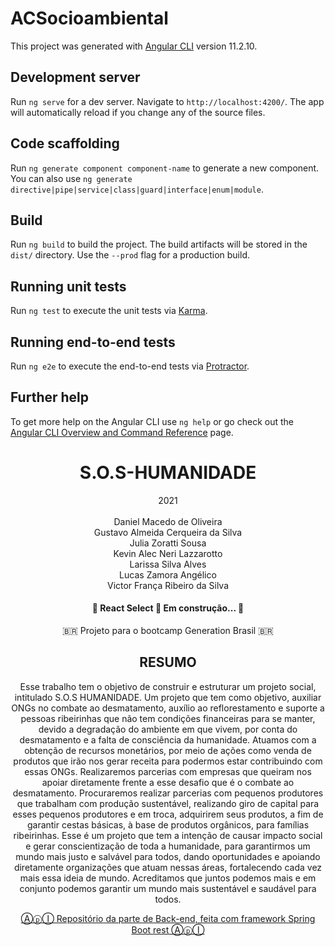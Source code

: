 # ACSocioambiental

This project was generated with [Angular CLI](https://github.com/angular/angular-cli) version 11.2.10.

## Development server

Run `ng serve` for a dev server. Navigate to `http://localhost:4200/`. The app will automatically reload if you change any of the source files.

## Code scaffolding

Run `ng generate component component-name` to generate a new component. You can also use `ng generate directive|pipe|service|class|guard|interface|enum|module`.

## Build

Run `ng build` to build the project. The build artifacts will be stored in the `dist/` directory. Use the `--prod` flag for a production build.

## Running unit tests

Run `ng test` to execute the unit tests via [Karma](https://karma-runner.github.io).

## Running end-to-end tests

Run `ng e2e` to execute the end-to-end tests via [Protractor](http://www.protractortest.org/).

## Further help

To get more help on the Angular CLI use `ng help` or go check out the [Angular CLI Overview and Command Reference](https://angular.io/cli) page.


#  <h1 align="center">S.O.S-HUMANIDADE</h1>
<p align="center">2021 <br>
<br> Daniel Macedo de Oliveira
 <br>Gustavo Almeida Cerqueira da Silva
<br> Julia Zoratti Sousa
<br> Kevin Alec Neri Lazzarotto
<br> Larissa Silva Alves
<br> Lucas Zamora Angélico
<br> Victor França Ribeiro da Silva
</p>

<h4 align="center"> 
	🚧  React Select 🚀 Em construção...  🚧
	
</h4>
<p align="center">🇧🇷 Projeto para o bootcamp Generation Brasil 🇧🇷<br>

<h2 align="center"> <strong>RESUMO</strong> </h2>
<p align="center"> 
Esse trabalho tem o objetivo de construir e estruturar um projeto social, intitulado S.O.S HUMANIDADE. Um projeto que tem como objetivo, auxiliar ONGs no combate ao desmatamento, auxílio ao reflorestamento e suporte a pessoas ribeirinhas que não tem condições financeiras para se manter, devido a degradação do ambiente em que vivem, por conta do desmatamento e a falta de consciência da humanidade.
Atuamos com a obtenção de recursos monetários, por meio de ações como venda de produtos que irão nos gerar receita para podermos estar contribuindo com essas ONGs. Realizaremos parcerias com empresas que queiram nos apoiar diretamente frente a esse desafio que é o combate ao desmatamento. Procuraremos realizar parcerias com pequenos produtores que trabalham com produção sustentável, realizando giro de capital para esses pequenos produtores e em troca, adquirirem seus produtos, a fim de garantir cestas básicas, à base de produtos orgânicos, para famílias ribeirinhas.
Esse é um projeto que tem a intenção de causar impacto social e gerar conscientização de toda a humanidade, para garantirmos um mundo mais justo e salvável para todos, dando oportunidades e apoiando diretamente organizações que atuam nessas áreas, fortalecendo cada vez mais essa ideia de mundo.
Acreditamos que juntos podemos mais e em conjunto podemos garantir um mundo mais sustentável e saudável para todos.
</p>

<a href="https://github.com/Danieloliver11/S.O.S-HUMANIDADE"><p align="center">ⒶⓟⒾ Repositório da parte de Back-end, feita com framework Spring Boot rest ⒶⓟⒾ</p></a>

